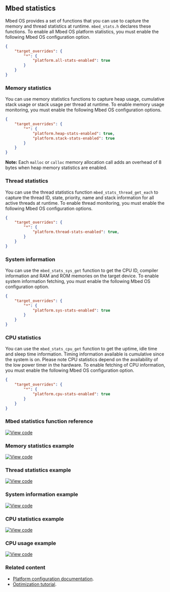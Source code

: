 ## Mbed statistics

Mbed OS provides a set of functions that you can use to capture the memory and thread statistics at runtime. `mbed_stats.h` declares these functions. To enable all Mbed OS platform statistics, you must enable the following Mbed OS configuration option.

```json
{
    "target_overrides": {
        "*": {
            "platform.all-stats-enabled": true
        }
    }
}
```

### Memory statistics

You can use memory statistics functions to capture heap usage, cumulative stack usage or stack usage per thread at runtime. To enable memory usage monitoring, you must enable the following Mbed OS configuration options.

```json
{
    "target_overrides": {
        "*": {
            "platform.heap-stats-enabled": true,
            "platform.stack-stats-enabled": true
        }
    }
}
```

<span class="notes">**Note:** Each `malloc` or `calloc` memory allocation call adds an overhead of 8 bytes when heap memory statistics are enabled.</span>

### Thread statistics

You can use the thread statistics function `mbed_stats_thread_get_each` to capture the thread ID, state, priority, name and stack information for all active threads at runtime. To enable thread monitoring, you must enable the following Mbed OS configuration options.

```json
{
    "target_overrides": {
        "*": {
            "platform.thread-stats-enabled": true,
        }
    }
}
```

### System information

You can use the `mbed_stats_sys_get` function to get the CPU ID, compiler information and RAM and ROM memories on the target device. To enable system information fetching, you must enable the following Mbed OS configuration option.

```json
{
    "target_overrides": {
        "*": {
            "platform.sys-stats-enabled": true
        }
    }
}
```

### CPU statistics

You can use the `mbed_stats_cpu_get` function to get the uptime, idle time and sleep time information. Timing information available is cumulative since the system is on. Please note CPU statistics depend on the availability of the low power timer in the hardware. To enable fetching of CPU information, you must enable the following Mbed OS configuration option.

```json
{
    "target_overrides": {
        "*": {
            "platform.cpu-stats-enabled": true
        }
    }
}
```

### Mbed statistics function reference

[![View code](https://www.mbed.com/embed/?type=library)](http://os-doc-builder.test.mbed.com/docs/development/mbed-os-api-doxy/mbed__stats_8h_source.html)

### Memory statistics example

[![View code](https://www.mbed.com/embed/?url=https://os.mbed.com/teams/mbed_example/code/mbed-os-example-platform-utils/)](https://os.mbed.com/teams/mbed_example/code/mbed-os-example-platform-utils/file/92b97ba04fd3/main.cpp)

### Thread statistics example

[![View code](https://www.mbed.com/embed/?url=https://github.com/ARMmbed/mbed-os-example-thread-statistics)](https://github.com/ARMmbed/mbed-os-example-thread-statistics/blob/mbed-os-5.10.0/main.cpp)

### System information example

[![View code](https://www.mbed.com/embed/?url=https://github.com/ARMmbed/mbed-os-example-sys-info)](https://github.com/ARMmbed/mbed-os-example-sys-info/blob/mbed-os-5.10.0/main.cpp)

### CPU statistics example

[![View code](https://www.mbed.com/embed/?url=https://github.com/ARMmbed/mbed-os-example-cpu-stats)](https://github.com/ARMmbed/mbed-os-example-cpu-stats/blob/mbed-os-5.10.0/main.cpp)

### CPU usage example

[![View code](https://www.mbed.com/embed/?url=https://github.com/ARMmbed/mbed-os-example-cpu-usage/)](https://github.com/ARMmbed/mbed-os-example-cpu-usage/blob/mbed-os-5.10.0/main.cpp)

### Related content

- [Platform configuration documentation](../apis/mbed-statistics.html).
- [Optimization tutorial](../tutorials/optimizing.html).

